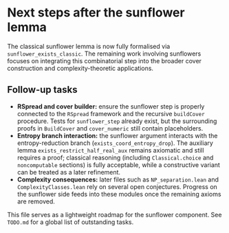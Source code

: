 # Next steps after the sunflower lemma

The classical sunflower lemma is now fully formalised via `sunflower_exists_classic`.
The remaining work involving sunflowers focuses on integrating this combinatorial
step into the broader cover construction and complexity-theoretic applications.

## Follow-up tasks

- **RSpread and cover builder:** ensure the sunflower step is properly connected to
  the `RSpread` framework and the recursive `buildCover` procedure.  Tests for
  `sunflower_step` already exist, but the surrounding proofs in `BuildCover` and
  `cover_numeric` still contain placeholders.
- **Entropy branch interaction:** the sunflower argument interacts with the
  entropy-reduction branch (`exists_coord_entropy_drop`).  The auxiliary lemma
  `exists_restrict_half_real_aux` remains axiomatic and still requires a proof;
  classical reasoning (including `Classical.choice` and `noncomputable`
  sections) is fully acceptable, while a constructive variant can be treated as
  a later refinement.
- **Complexity consequences:** later files such as `NP_separation.lean` and
  `ComplexityClasses.lean` rely on several open conjectures.  Progress on the
  sunflower side feeds into these modules once the remaining axioms are removed.

This file serves as a lightweight roadmap for the sunflower component.  See
`TODO.md` for a global list of outstanding tasks.
